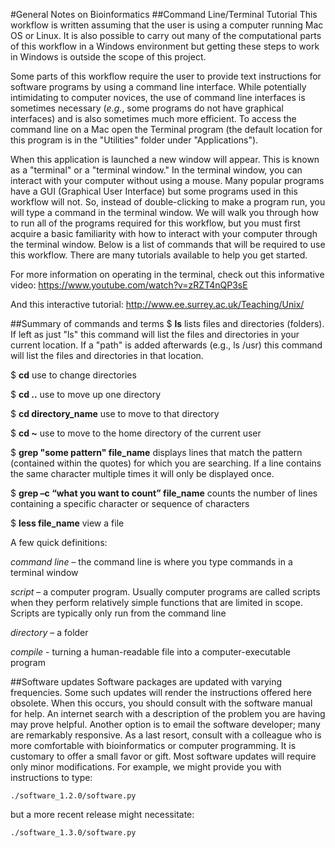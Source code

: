 #General Notes on Bioinformatics
##Command Line/Terminal Tutorial
This workflow is written assuming that the user is using a computer running Mac OS or Linux.  It is also possible to carry out many of the computational parts of this workflow in a Windows environment but getting these steps to work in Windows is outside the scope of this project. 

Some parts of this workflow require the user to provide text instructions for software programs by using a command line interface. While potentially intimidating to computer novices, the use of command line interfaces is sometimes necessary (_e.g._, some programs do not have graphical interfaces) and is also sometimes much more efficient. To access the command line on a Mac open the Terminal program (the default location for this program is in the "Utilities" folder under "Applications").

When this application is launched a new window will appear. This is known as a "terminal" or a "terminal window." In the terminal window, you can interact with your computer without using a mouse. Many popular programs have a GUI (Graphical User Interface) but some programs used in this workflow will not. So, instead of double-clicking to make a program run, you will type a command in the terminal window. We will walk you through how to run all of the programs required for this workflow, but you must first acquire a basic familiarity with how to interact with your computer through the terminal window. Below is a list of commands that will be required to use this workflow. There are many tutorials available to help you get started. 

For more information on operating in the terminal, check out
this informative video: https://www.youtube.com/watch?v=zRZT4nQP3sE


And this interactive tutorial: http://www.ee.surrey.ac.uk/Teaching/Unix/


##Summary of commands and terms
$ **ls**			lists files and directories (folders).  If left as just "ls" this command will list the files and directories in your current location.  If a "path" is added afterwards (e.g., ls /usr) this command will list the files and directories in that location.

$ **cd**			use to change directories

$ **cd ..**    			use to move up one directory

$ **cd directory_name** 	use to move to that directory

$ **cd ~**			use to move to the home directory of the current user	

$ **grep "some pattern" file_name** displays lines that match the pattern (contained within the quotes) for which you are searching.   If a line contains the same character multiple times it will only be displayed once.

$ **grep –c “what you want to count” file_name** 	counts the number of lines containing a specific character or sequence of characters

$ **less file_name**					view a file

A few quick definitions:

_command line_ – the command line is where you type commands in a terminal window

_script_ – a computer program. Usually computer programs are called scripts when they perform relatively simple functions that are limited in scope. Scripts are typically only run from the command line

_directory_ – a folder

_compile_ - turning a human-readable file into a computer-executable program


##Software updates
Software packages are updated with varying frequencies. Some such updates will render the instructions offered here obsolete. When this occurs, you should consult with the software manual for help. An internet search with a description of the problem you are having may prove helpful. Another option is to email the software developer; many are remarkably responsive. As a last resort, consult with a colleague who is more comfortable with bioinformatics or computer programming. It is customary to offer a small favor or gift. Most software updates will require only minor modifications. For example, we might provide you with instructions to type:

    ./software_1.2.0/software.py
but a more recent release might necessitate:

    ./software_1.3.0/software.py